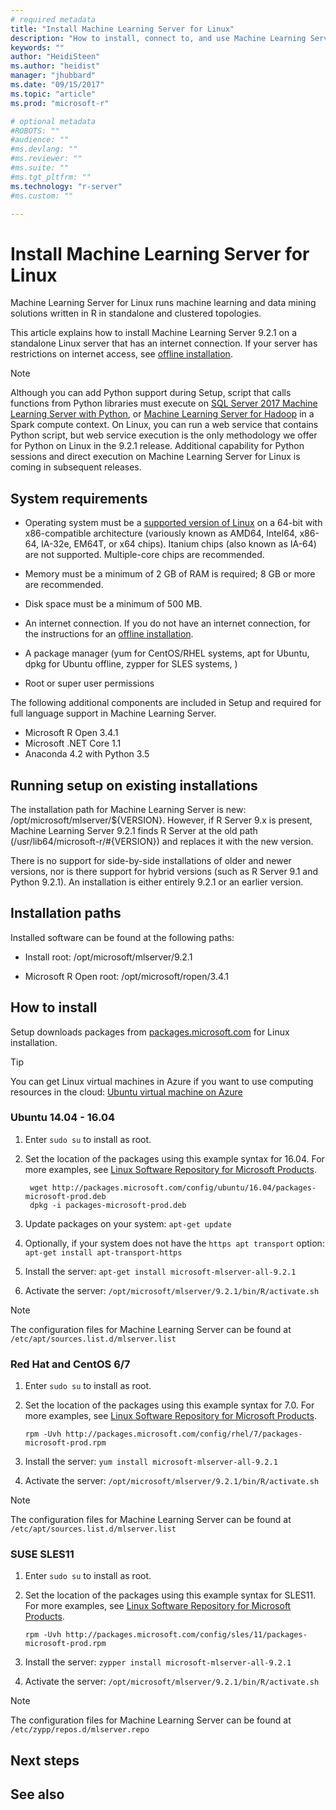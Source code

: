 ```yaml
---
# required metadata
title: "Install Machine Learning Server for Linux"
description: "How to install, connect to, and use Machine Learning Server on computers running a Linux operating system."
keywords: ""
author: "HeidiSteen"
ms.author: "heidist"
manager: "jhubbard"
ms.date: "09/15/2017"
ms.topic: "article"
ms.prod: "microsoft-r"

# optional metadata
#ROBOTS: ""
#audience: ""
#ms.devlang: ""
#ms.reviewer: ""
#ms.suite: ""
#ms.tgt_pltfrm: ""
ms.technology: "r-server"
#ms.custom: ""

---
```


# Install Machine Learning Server for Linux


Machine Learning Server for Linux runs machine learning and data mining solutions written in R in standalone and clustered topologies. 

This article explains how to install Machine Learning Server 9.2.1 on a standalone Linux server that has an internet connection. If your server has restrictions on internet access, see [offline installation](machine-learning-server-linux-offline.md). 

> [!Note]
> Although you can add Python support during Setup, script that calls functions from Python libraries must execute on [SQL Server 2017 Machine Learning Server with Python](https://docs.microsoft.com/sql/advanced-analytics/python/sql-server-python-service), or [Machine Learning Server for Hadoop](machine-learning-server-hadoop-install.md) in a Spark compute context. On Linux, you can run a web service that contains Python script, but web service execution is the only methodology we offer for Python on Linux in the 9.2.1 release. Additional capability for Python sessions and direct execution on Machine Learning Server for Linux is coming in subsequent releases.

## System requirements

+ Operating system must be a [supported version of Linux](r-server-install-supported-platforms.md) on a 64-bit with x86-compatible architecture (variously known as AMD64, Intel64, x86-64, IA-32e, EM64T, or x64 chips). Itanium chips (also known as IA-64) are not supported. Multiple-core chips are recommended.

+ Memory must be a minimum of 2 GB of RAM is required; 8 GB or more are recommended.

+ Disk space must be a minimum of 500 MB.

+ An internet connection. If you do not have an internet connection, for the instructions for an [offline installation](machine-learning-linux-offline.md).

+ A package manager (yum for CentOS/RHEL systems, apt for Ubuntu, dpkg for Ubuntu offline, zypper for SLES systems, )

+ Root or super user permissions

The following additional components are included in Setup and required for full language support in Machine Learning Server.

* Microsoft R Open 3.4.1  
* Microsoft .NET Core 1.1 
* Anaconda 4.2 with Python 3.5

## Running setup on existing installations

The installation path for Machine Learning Server is new: /opt/microsoft/mlserver/${VERSION}. However, if R Server 9.x is present, Machine Learning Server 9.2.1 finds R Server at the old path (/usr/lib64/microsoft-r/#{VERSION}) and replaces it with the new version. 

There is no support for side-by-side installations of older and newer versions, nor is there support for hybrid versions (such as R Server 9.1 and Python 9.2.1). An installation is either entirely 9.2.1 or an earlier version.

## Installation paths

Installed software can be found at the following paths:

+ Install root: /opt/microsoft/mlserver/9.2.1

+ Microsoft R Open root: /opt/microsoft/ropen/3.4.1

## How to install

Setup downloads packages from [packages.microsoft.com](https://packages.microsoft.com) for Linux installation.

> [!Tip]
> You can get Linux virtual machines in Azure if you want to use computing resources in the cloud: [Ubuntu virtual machine on Azure](https://docs.microsoft.com/sql/linux/quickstart-install-connect-ubuntu)

### Ubuntu 14.04 - 16.04

1. Enter `sudo su` to install as root.

2. Set the location of the packages using this example syntax for 16.04. For more examples, see [Linux Software Repository for Microsoft Products](https://docs.microsoft.com/windows-server/administration/linux-package-repository-for-microsoft-software).

    ```
     wget http://packages.microsoft.com/config/ubuntu/16.04/packages-microsoft-prod.deb
     dpkg -i packages-microsoft-prod.deb
    ```

3. Update packages on your system: `apt-get update` 

4. Optionally, if your system does not have the `https apt transport` option: `apt-get install apt-transport-https`

5. Install the server: `apt-get install microsoft-mlserver-all-9.2.1`  

6. Activate the server: `/opt/microsoft/mlserver/9.2.1/bin/R/activate.sh`     

> [!Note]
> The configuration files for Machine Learning Server can be found at `/etc/apt/sources.list.d/mlserver.list`

### Red Hat and CentOS 6/7

1. Enter `sudo su` to install as root.

2. Set the location of the packages using this example syntax for 7.0. For more examples, see [Linux Software Repository for Microsoft Products](https://docs.microsoft.com/windows-server/administration/linux-package-repository-for-microsoft-software).

   ```rpm -Uvh http://packages.microsoft.com/config/rhel/7/packages-microsoft-prod.rpm```

3. Install the server: `yum install microsoft-mlserver-all-9.2.1` 

4. Activate the server: `/opt/microsoft/mlserver/9.2.1/bin/R/activate.sh`

> [!Note]
> The configuration files for Machine Learning Server can be found at `/etc/apt/sources.list.d/mlserver.list`

### SUSE SLES11

1. Enter `sudo su` to install as root.

2. Set the location of the packages using this example syntax for SLES11. For more examples, see [Linux Software Repository for Microsoft Products](https://docs.microsoft.com/windows-server/administration/linux-package-repository-for-microsoft-software).

   ```rpm -Uvh http://packages.microsoft.com/config/sles/11/packages-microsoft-prod.rpm```

3. Install the server: `zypper install microsoft-mlserver-all-9.2.1` 

4. Activate the server: `/opt/microsoft/mlserver/9.2.1/bin/R/activate.sh`

> [!Note]
> The configuration files for Machine Learning Server can be found at `/etc/zypp/repos.d/mlserver.repo`

## Next steps

## See also